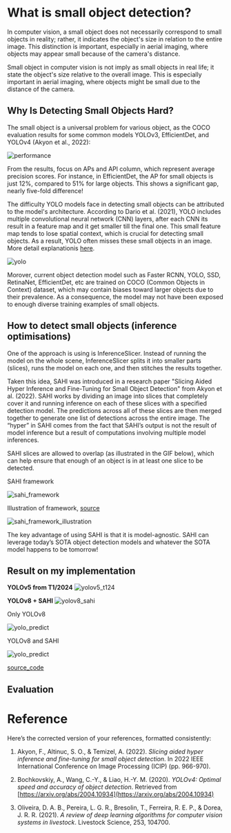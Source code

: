 # What is small object detection?
In computer vision, a small object does not necessarily correspond to small objects in reality; rather, it indicates the object's size in relation to the entire image. This distinction is important, especially in aerial imaging, where objects may appear small because of the camera's distance.

Small object in computer vision is not imply as small objects in real life; it state the object's size relative to the overall image. This is especially important in aerial imaging, where objects might be small due to the distance of the camera.

## Why Is Detecting Small Objects Hard?
The small object is a universal problem for various object, as the COCO evaluation results for some common models YOLOv3, EfficientDet, and YOLOv4 (Akyon et al., 2022):

![performance](https://github.com/milieureka/redback-orion/blob/main/Crowd_Monitoring/small_object_detection/resources/small%20object%20perfomance.png)

From the results, focus on APs and APl column, which represent average precision scores. For instance, in EfficientDet, the AP for small objects is just 12%, compared to 51% for large objects. This shows a significant gap, nearly five-fold difference!

The difficulty YOLO models face in detecting small objects can be attributed to the model's architecture. According to Dario et al. (2021), YOLO includes multiple convolutional neural network (CNN) layers, after each CNN its result in a feature map and it get smaller till the final one. This small feature map tends to lose spatial context, which is crucial for detecting small objects. As a result, YOLO often misses these small objects in an image. More detail explanationis [here](https://learnopencv.com/slicing-aided-hyper-inference/).

![yolo](https://github.com/milieureka/redback-orion/blob/main/Crowd_Monitoring/small_object_detection/resources/yolo.jpg)

Morover, current object detection model such as Faster RCNN, YOLO, SSD, RetinaNet, EfficientDet, etc are trained on COCO (Common Objects in Context) dataset, which may contain biases toward larger objects due to their prevalence. As a consequence, the model may not have been exposed to enough diverse training examples of small objects.

## How to detect small objects (inference optimisations)
One of the approach is using is InferenceSlicer. Instead of running the model on the whole scene, InferenceSlicer splits it into smaller parts (slices), runs the model on each one, and then stitches the results together. 

Taken this idea, SAHI was introduced in a research paper "Slicing Aided Hyper Inference and Fine-Tuning for Small Object Detection" from Akyon et al. (2022). SAHI works by dividing an image into slices that completely cover it and running inference on each of these slices with a specified detection model. The predictions across all of these slices are then merged together to generate one list of detections across the entire image. The “hyper” in SAHI comes from the fact that SAHI’s output is not the result of model inference but a result of computations involving multiple model inferences. 

SAHI slices are allowed to overlap (as illustrated in the GIF below), which can help ensure that enough of an object is in at least one slice to be detected.

SAHI framework

![sahi_framework](https://github.com/milieureka/redback-orion/blob/main/Crowd_Monitoring/small_object_detection/resources/390262ac-d9c3-4987-add6-b910cbf4bc89_12.avif)

Illustration of framework, [source](https://supervision.roboflow.com/develop/how_to/detect_small_objects/#input-resolution)

![sahi_framework_illustration](https://github.com/milieureka/redback-orion/blob/main/Crowd_Monitoring/Small%20object%20detection/resources/supervision_detect_small_objects_example_2-ezgif.com-video-to-gif-converter.gif)

The key advantage of using SAHI is that it is model-agnostic. SAHI can leverage today’s SOTA object detection models and whatever the SOTA model happens to be tomorrow!

## Result on my implementation

**YOLOv5 from T1/2024**
![yolov5_t124](https://github.com/milieureka/redback-orion/blob/main/Crowd_Monitoring/small_object_detection/resources/base-yolov5.png)

**YOLOv8 + SAHI**
![yolov8_sahi](https://github.com/milieureka/redback-orion/blob/main/Crowd_Monitoring/small_object_detection/resources/yolov8%2Bsahi.png)

Only YOLOv8

![yolo_predict](https://github.com/milieureka/redback-orion/blob/main/Crowd_Monitoring/small_object_detection/resources/yolov8_predict.png)

YOLOv8 and SAHI

![yolo_predict](https://github.com/milieureka/redback-orion/blob/main/Crowd_Monitoring/small_object_detection/resources/yolov8nsahi.png)

[source_code](https://github.com/milieureka/redback-orion/blob/main/Crowd_Monitoring/small_object_detection/model.ipynb)
## Evaluation
# Reference
Here’s the corrected version of your references, formatted consistently:

1. Akyon, F., Altinuc, S. O., & Temizel, A. (2022). *Slicing aided hyper inference and fine-tuning for small object detection*. In 2022 IEEE International Conference on Image Processing (ICIP) (pp. 966-970).

2. Bochkovskiy, A., Wang, C.-Y., & Liao, H.-Y. M. (2020). *YOLOv4: Optimal speed and accuracy of object detection*. Retrieved from [https://arxiv.org/abs/2004.10934](https://arxiv.org/abs/2004.10934)

3. Oliveira, D. A. B., Pereira, L. G. R., Bresolin, T., Ferreira, R. E. P., & Dorea, J. R. R. (2021). *A review of deep learning algorithms for computer vision systems in livestock*. Livestock Science, 253, 104700.




